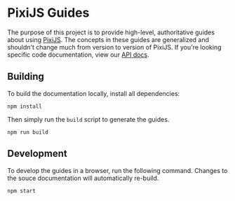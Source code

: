 # PixiJS Guides

The purpose of this project is to provide high-level, authoritative guides about using [PixiJS](https://github.com/pixijs/pixi.js). The concepts in these guides are generalized and shouldn't change much from version to version of PixiJS. If you're looking specific code documentation, view our [API docs](https://pixijs.io/guides).

## Building

To build the documentation locally, install all dependencies:

```shell
npm install
```

Then simply run the `build` script to generate the guides.

```shell
npm run build
```

## Development

To develop the guides in a browser, run the following command. Changes to the souce documentation will automatically re-build.

```shell
npm start
```